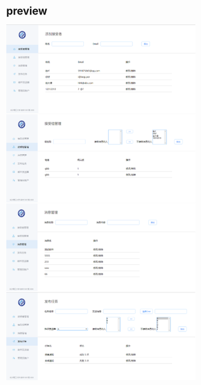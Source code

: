 # preview
![预览](./preview/receiver.png)
![预览](./preview/receiverGroup.png)
![预览](./preview/message.png)
![预览](./preview/task.png)
